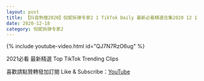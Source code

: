 ```yaml
---
layout: post
title: 【抖音熱搜2020】倪妮拆弹专家2 1 TikTok Daily 最新必看精選合集2020 12 18
date: 2020-12-18
category: 倪妮拆弹专家2
---
```


{% include youtube-video.html id="QJ7N7RzO6ug" %}

2021必看 最新精選 Top TikTok Trending Clips

喜歡請點贊轉發加訂閱 Like & Subscribe：[YouTube](https://www.youtube.com/channel/UCAoR7VcanIPd04uEq_GIylA/videos)

